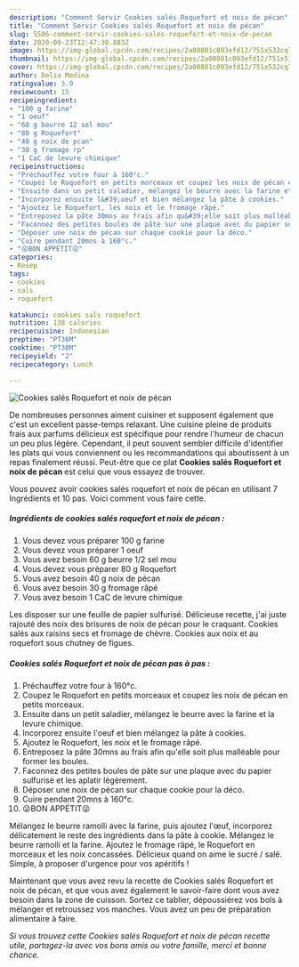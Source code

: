 ```yaml
---
description: "Comment Servir Cookies salés Roquefort et noix de pécan"
title: "Comment Servir Cookies salés Roquefort et noix de pécan"
slug: 5506-comment-servir-cookies-sales-roquefort-et-noix-de-pecan
date: 2020-09-23T12:47:30.883Z
image: https://img-global.cpcdn.com/recipes/2a00801c093efd12/751x532cq70/cookies-sales-roquefort-et-noix-de-pecan-photo-principale-de-la-recette.jpg
thumbnail: https://img-global.cpcdn.com/recipes/2a00801c093efd12/751x532cq70/cookies-sales-roquefort-et-noix-de-pecan-photo-principale-de-la-recette.jpg
cover: https://img-global.cpcdn.com/recipes/2a00801c093efd12/751x532cq70/cookies-sales-roquefort-et-noix-de-pecan-photo-principale-de-la-recette.jpg
author: Delia Medina
ratingvalue: 3.9
reviewcount: 15
recipeingredient:
- "100 g farine"
- "1 oeuf"
- "60 g beurre 12 sel mou"
- "80 g Roquefort"
- "40 g noix de pcan"
- "30 g fromage rp"
- "1 CaC de levure chimique"
recipeinstructions:
- "Préchauffez votre four à 160°c."
- "Coupez le Roquefort en petits morceaux et coupez les noix de pécan en petits morceaux."
- "Ensuite dans un petit saladier, mélangez le beurre avec la farine et la levure chimique."
- "Incorporez ensuite l&#39;oeuf et bien mélangez la pâte à cookies."
- "Ajoutez le Roquefort, les noix et le fromage râpé."
- "Entreposez la pâte 30mns au frais afin qu&#39;elle soit plus malléable pour former les boules."
- "Faconnez des petites boules de pâte sur une plaque avec du papier sulfurisé et les aplatir légèrement."
- "Déposer une noix de pécan sur chaque cookie pour la déco."
- "Cuire pendant 20mns à 160°c."
- "😜BON APPÉTIT😜"
categories:
- Resep
tags:
- cookies
- sals
- roquefort

katakunci: cookies sals roquefort 
nutrition: 138 calories
recipecuisine: Indonesian
preptime: "PT36M"
cooktime: "PT38M"
recipeyield: "2"
recipecategory: Lunch

---
```



![Cookies salés Roquefort et noix de pécan](https://img-global.cpcdn.com/recipes/2a00801c093efd12/751x532cq70/cookies-sales-roquefort-et-noix-de-pecan-photo-principale-de-la-recette.jpg)

De nombreuses personnes aiment cuisiner et supposent également que c'est un excellent passe-temps relaxant. Une cuisine pleine de produits frais aux parfums délicieux est spécifique pour rendre l'humeur de chacun un peu plus légère. Cependant, il peut souvent sembler difficile d'identifier les plats qui vous conviennent ou les recommandations qui aboutissent à un repas finalement réussi. Peut-être que ce plat <strong> Cookies salés Roquefort et noix de pécan </strong> est celui que vous essayez de trouver.

<!--inarticleads1-->

Vous pouvez avoir cookies salés roquefort et noix de pécan en utilisant 7 Ingrédients et 10 pas. Voici comment vous faire cette.

##### Ingrédients de cookies salés roquefort et noix de pécan :

1. Vous devez vous préparer 100 g farine
1. Vous devez vous préparer 1 oeuf
1. Vous avez besoin 60 g beurre 1/2 sel mou
1. Vous devez vous préparer 80 g Roquefort
1. Vous avez besoin 40 g noix de pécan
1. Vous avez besoin 30 g fromage râpé
1. Vous avez besoin 1 CaC de levure chimique


Les disposer sur une feuille de papier sulfurisé. Délicieuse recette, j&#39;ai juste rajouté des noix des brisures de noix de pécan pour le craquant. Cookies salés aux raisins secs et fromage de chèvre. Cookies aux noix et au roquefort sous chutney de figues. 

<!--inarticleads2-->

##### Cookies salés Roquefort et noix de pécan pas à pas :

1. Préchauffez votre four à 160°c.
1. Coupez le Roquefort en petits morceaux et coupez les noix de pécan en petits morceaux.
1. Ensuite dans un petit saladier, mélangez le beurre avec la farine et la levure chimique.
1. Incorporez ensuite l&#39;oeuf et bien mélangez la pâte à cookies.
1. Ajoutez le Roquefort, les noix et le fromage râpé.
1. Entreposez la pâte 30mns au frais afin qu&#39;elle soit plus malléable pour former les boules.
1. Faconnez des petites boules de pâte sur une plaque avec du papier sulfurisé et les aplatir légèrement.
1. Déposer une noix de pécan sur chaque cookie pour la déco.
1. Cuire pendant 20mns à 160°c.
1. 😜BON APPÉTIT😜


Mélangez le beurre ramolli avec la farine, puis ajoutez l&#39;œuf, incorporez délicatement le reste des ingrédients dans la pâte à cookie. Mélangez le beurre ramolli et la farine. Ajoutez le fromage râpé, le Roquefort en morceaux et les noix concassées. Délicieux quand on aime le sucré / salé. Simple, à proposer d&#39;urgence pour vos apéritifs ! 

<!--inarticleads1-->

<p>
Maintenant que vous avez revu la recette de Cookies salés Roquefort et noix de pécan, et que vous avez également le savoir-faire dont vous avez besoin dans la zone de cuisson. Sortez ce tablier, dépoussiérez vos bols à mélanger et retroussez vos manches. Vous avez un peu de préparation alimentaire à faire.
</p>

<p>
<i>Si vous trouvez cette Cookies salés Roquefort et noix de pécan recette utile, partagez-la avec vos bons amis ou votre famille, merci et bonne chance.</i>
</p>
